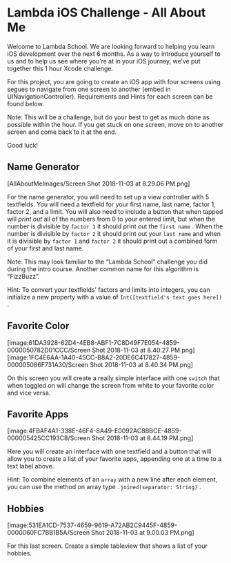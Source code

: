 # Lambda iOS Challenge - All About Me
Welcome to Lambda School. We are looking forward to helping you learn iOS development over the next 6 months. As a way to introduce yourself to us and to help us see where you’re at in your iOS journey, we’ve put together this 1 hour Xcode challenge. 

For this project, you are going to create an iOS app with four screens using segues to navigate from one screen to another (embed in UINavigationController). Requirements and Hints for each screen can be found below.

Note: This will be a challenge, but do your best to get as much done as possible within the hour. If you get stuck on one screen, move on to another screen and come back to it at the end. 

Good luck!

## Name Generator

[AllAboutMeImages/Screen Shot 2018-11-03 at 8.29.06 PM.png]

For the name generator, you will need to set up a view controller with 5 textfields. You will need a textfield for your first name, last name, factor 1, factor 2, and a limit. You will also need to include a button that when tapped will *print out* all of the numbers from 0 to your entered limit, but when the number is divisible by `factor 1`  it should print out the `first name` . When the number is divisible by   `factor 2` it should print out your `last name`  and when it is divisible by `factor 1` and `factor 2` it should print out a combined form of your first and last name. 

Note: This may look familiar to the “Lambda School” challenge you did during the intro course. Another common name for this algorithm is “FizzBuzz”.

Hint: To convert your textfields’ factors and limits into integers, you can initialize a new property with a value of `Int([textfield's text goes here])` .  

## Favorite Color
[image:61DA3928-62D4-4EB8-ABF1-7C8D49F7E054-4859-0000050782D01CCC/Screen Shot 2018-11-03 at 8.40.27 PM.png]
[image:1FC4E6AA-1A40-45CC-B8A2-20DE6C417827-4859-000005086F731A30/Screen Shot 2018-11-03 at 8.40.34 PM.png]

On this screen you will create a really simple interface with one `switch` that when toggled on will change the screen from white to your favorite color and vice versa. 

## Favorite Apps
[image:4FBAF4A1-338E-46F4-8A49-E0092AC8BBCE-4859-000005425CC193C8/Screen Shot 2018-11-03 at 8.44.19 PM.png]

Here you will create an interface with one textfield and a button that will allow you to create a list of your favorite apps, appending one at a time to a text label above.

Hint: To combine elements of an  `array`  with a new line after each element, you can use the method on array type `.joined(separator: String)` .

## Hobbies
[image:531EA1CD-7537-4659-9619-A72AB2C9445F-4859-0000060FC7BB1B5A/Screen Shot 2018-11-03 at 9.00.03 PM.png]

For this last screen. Create a simple tableview that shows a list of your hobbies.

